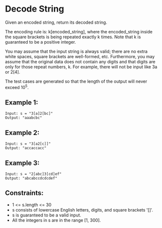 # Decode String

Given an encoded string, return its decoded string.

The encoding rule is: k[encoded_string], where the encoded_string inside the square brackets is being repeated exactly k times. Note that k is guaranteed to be a positive integer.

You may assume that the input string is always valid; there are no extra white spaces, square brackets are well-formed, etc. Furthermore, you may assume that the original data does not contain any digits and that digits are only for those repeat numbers, k. For example, there will not be input like 3a or 2[4].

The test cases are generated so that the length of the output will never exceed 10<sup>5</sup>.

## Example 1:

```
Input: s = "3[a]2[bc]"
Output: "aaabcbc"
```

## Example 2:

```
Input: s = "3[a2[c]]"
Output: "accaccacc"
```

## Example 3:

```
Input: s = "2[abc]3[cd]ef"
Output: "abcabccdcdcdef"
```

## Constraints:

- 1 <= s.length <= 30
- s consists of lowercase English letters, digits, and square brackets '[]'.
- s is guaranteed to be a valid input.
- All the integers in s are in the range [1, 300].

